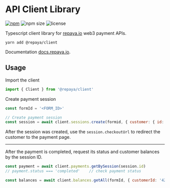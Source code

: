 # API Client Library

<p>
    <a href="https://www.npmjs.com/package/@repaya/client" rel="nofollow"><img src="https://img.shields.io/npm/v/@repaya/client" alt="npm"></a>
    <img src="https://img.shields.io/bundlephobia/minzip/@repaya/client" alt="npm size">
    <img src="https://img.shields.io/npm/l/@repaya/client" alt="license">
<p>

Typescript client library for [repaya.io](https://repaya.io) web3 payment APIs.

`yarn add @repaya/client`

Documentation [docs.repaya.io](https://docs.repaya.io/).

## Usage

Import the client

```js
import { Client } from '@repaya/client'
```

Create payment session

```js
const formId = '<FORM_ID>'

// Create payment session
const session = await client.sessions.create(formid, { customer: { id: '42' } })
```

After the session was created, use the `session.checkoutUrl` to redirect the customer to the payment page.

---

After the payment is completed, request its status and customer balances by the session ID.

```js
const payment = await client.payments.getBySession(session.id)
// payment.status === 'completed'    // check payment status

const balances = await client.balances.getAll(formId, { customerId: '42' })
```


